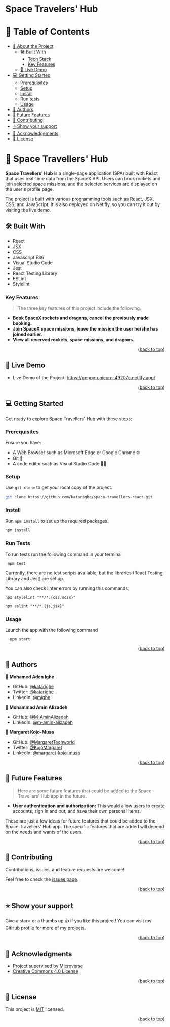 <a name="readme-top"></a>
<!-- TABLE OF CONTENTS -->

# Space Travelers' Hub

# 📗 Table of Contents

- [📖 About the Project](#about-project)
  - [🛠 Built With](#built-with)
    - [Tech Stack](#tech-stack)
    - [Key Features](#key-features)
  - [🚀 Live Demo](#live-demo)
- [💻 Getting Started](#getting-started)
  - [Prerequisites](#prerequisites)
  - [Setup](#setup)
  - [Install](#install)
  - [Run tests](#run-tests)
  - [Usage](#usage)
- [👥 Authors](#authors)
- [🔭 Future Features](#future-features)
- [🤝 Contributing](#contributing)
- [⭐️ Show your support](#support)
- [🙏 Acknowledgements](#acknowledgements)
- [📝 License](#license)

<!-- PROJECT DESCRIPTION -->

# 📖 Space Travellers' Hub <a name="about-project"></a>

**Space Travellers' Hub** is a single-page application (SPA) built with React that uses real-time data from the SpaceX API. Users can book rockets and join selected space missions, and the selected services are displayed on the user's profile page.

The project is built with various programming tools such as React, JSX, CSS, and JavaScript. It is also deployed on Netifly, so you can try it out by visiting the live demo.

## 🛠 Built With <a name="built-with"></a>
* React
* JSX
* CSS
* Javascript ES6
* Visual Studio Code
* Jest
* React Testing Library
* ESLint
* Stylelint

<!-- Features -->

### Key Features <a name="key-features"></a>

> The three key features of this project include the following.

- **Book SpaceX rockets and dragons, cancel the previously made booking.**
- **Join SpaceX space missions, leave the mission the user he/she has joined earlier.**
- **View all reserved rockets, space missions, and dragons.**

<p align="right">(<a href="#readme-top">back to top</a>)</p>

<!-- LIVE DEMO -->

## 🚀 Live Demo <a name="live-demo"></a>

- Live Demo of the Project: https://peppy-unicorn-49207c.netlify.app/

<p align="right">(<a href="#readme-top">back to top</a>)</p>

<!-- GETTING STARTED -->

## 💻 Getting Started <a name="getting-started"></a>
Get ready to explore Space Travellers' Hub with these steps:

### Prerequisites <a name="prerequisites"></a>

Ensure you have:
 - A Web Browser such as Microsoft Edge or Google Chrome 🌐
 - Git 🐙
 - A code editor such as Visual Studio Code 👨‍💻

### Setup <a name="setup"></a>

Use `git clone` to get your local copy of the project.

```bash
git clone https://github.com/katarighe/space-travellers-react.git
```

### Install <a name="install"></a>

 Run `npm install` to set up the required packages.

```bash
npm install
```

### Run Tests <a name="run-tests"></a>
To run tests run the following command in your terminal
```
 npm test
```

Currently, there are no test scripts available, but the libraries (React Testing Library and Jest) are set up.

You can also check linter errors by running this commands:

```
npx stylelint "**/*.{css,scss}"
```

```
npx eslint "**/*.{js,jsx}"
```

### Usage <a name="usage"></a>

Launch the app with the following command

```
  npm start
```

<p align="right">(<a href="#readme-top">back to top</a>)</p>

<!-- AUTHORS -->

## 👥 Authors <a name="authors"></a>

👤 **Mohamed Aden Ighe**

- GitHub: [@katarighe](https://github.com/katarighe)
- Twitter: [@katarighe](https://twitter.com/katarighe)
- LinkedIn: [@mighe](https://linkedin.com/in/mighe)

👤 **Mohammad Amin Alizadeh**

- GitHub: [@M-AminAlizadeh](https://github.com/M-AminAlizadeh)
- LinkedIn: [@m-amin-alizadeh](https://www.linkedin.com/in/m-amin-alizadeh/)


👤 **Margaret Kojo-Musa**

- GitHub: [@MargaretTechworld](https://github.com/MargaretTechworld)
- Twitter: [@KojoMargaret](https://twitter.com/KojoMargaret)
- LinkedIn: [@margaret-kojo-musa](https://www.linkedin.com/in/margaret-kojo-musa-13a408147/)

<p align="right">(<a href="#readme-top">back to top</a>)</p>

## 🔭 Future Features <a name="future-features"></a>

> Here are some future features that could be added to the Space Travellers' Hub app in the future.

- **User authentication and authorization:** This would allow users to create accounts, sign in and out, and have their own personal items.

These are just a few ideas for future features that could be added to the Space Travellers' Hub app. The specific features that are added will depend on the needs and wants of the users.

<p align="right">(<a href="#readme-top">back to top</a>)</p>

<!-- CONTRIBUTING -->

## 🤝 Contributing <a name="contributing"></a>

Contributions, issues, and feature requests are welcome!

Feel free to check the [issues page](../../issues/).

<p align="right">(<a href="#readme-top">back to top</a>)</p>

<!-- SUPPORT -->

## ⭐️ Show your support <a name="support"></a>

Give a star⭐️ or a thumbs up 👍 if you like this project! You can visit my GitHub profile for more of my projects.

<p align="right">(<a href="#readme-top">back to top</a>)</p>

<!-- ACKNOWLEDGEMENTS -->

## 🙏 Acknowledgments <a name="acknowledgements"></a>

- Project supervised by [Microverse](https//www.microverse.org/)
- [Creative Commons 4.0 License](https://creativecommons.org/licenses/by-nc/4.0/)

<p align="right">(<a href="#readme-top">back to top</a>)</p>

<!-- LICENSE -->

## 📝 License <a name="license"></a>

This project is [MIT](./LICENSE) licensed.

<p align="right">(<a href="#readme-top">back to top</a>)</p>
